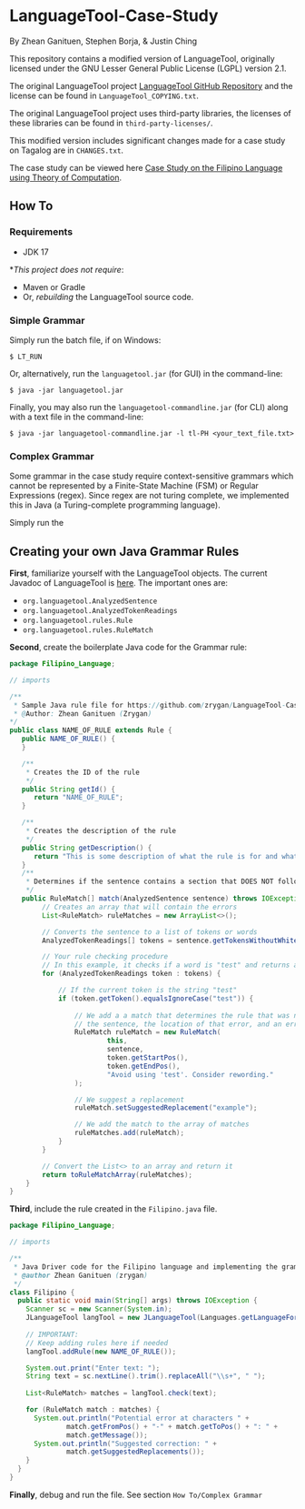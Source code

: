 # LanguageTool-Case-Study

By Zhean Ganituen, Stephen Borja, & Justin Ching

This repository contains a modified version of LanguageTool, originally licensed under the GNU Lesser General Public License (LGPL) version 2.1.

The original LanguageTool project [LanguageTool GitHub Repository](https://github.com/languagetool-org/languagetool) and the license can be found in `LanguageTool_COPYING.txt`.

The original LanguageTool project uses third-party libraries, the licenses of these libraries can be found in `third-party-licenses/`.

This modified version includes significant changes made for a case study on Tagalog are in `CHANGES.txt`.

The case study can be viewed here [Case Study on the Filipino Language using Theory of Computation](https://github.com/zrygan/Filipino-Case-Study). 

## How To

### Requirements

- JDK 17

**This project does not require*:

- Maven or Gradle
- Or, *rebuilding* the LanguageTool source code.

### Simple Grammar

Simply run the batch file, if on Windows:

```
$ LT_RUN
```

Or, alternatively, run the `languagetool.jar` (for GUI) in the command-line:
```
$ java -jar languagetool.jar
```

Finally, you may also run the `languagetool-commandline.jar` (for CLI) along with a text file in the command-line:
```
$ java -jar languagetool-commandline.jar -l tl-PH <your_text_file.txt>
```

### Complex Grammar

Some grammar in the case study require context-sensitive grammars which cannot be represented by a Finite-State Machine (FSM) or Regular Expressions (regex). Since regex are not turing complete, we implemented this in Java (a Turing-complete programming language).

Simply run the 

## Creating your own Java Grammar Rules

**First**, familiarize yourself with the LanguageTool objects. The current Javadoc of LanguageTool is [here](https://languagetool.org/development/api/overview-summary.html). The important ones are:

* `org.languagetool.AnalyzedSentence`
* `org.languagetool.AnalyzedTokenReadings`
* `org.languagetool.rules.Rule`
* `org.languagetool.rules.RuleMatch`

**Second**, create the boilerplate Java code for the Grammar rule:

```java
package Filipino_Language;

// imports

/**
 * Sample Java rule file for https://github.com/zrygan/LanguageTool-Case-Study
 * @Author: Zhean Ganituen (Zrygan)
*/
public class NAME_OF_RULE extends Rule {
   public NAME_OF_RULE() {
   }

   /**
    * Creates the ID of the rule 
    */
   public String getId() {
      return "NAME_OF_RULE";
   }

   /**
    * Creates the description of the rule
    */
   public String getDescription() {
      return "This is some description of what the rule is for and what it checks, you may also provide an example.";
   }
   /**
    * Determines if the sentence contains a section that DOES NOT follow the rule
    */
   public RuleMatch[] match(AnalyzedSentence sentence) throws IOException {
        // Creates an array that will contain the errors
        List<RuleMatch> ruleMatches = new ArrayList<>();

        // Converts the sentence to a list of tokens or words
        AnalyzedTokenReadings[] tokens = sentence.getTokensWithoutWhitespace();

        // Your rule checking procedure
        // In this example, it checks if a word is "test" and returns an error
        for (AnalyzedTokenReadings token : tokens) {

            // If the current token is the string "test"
            if (token.getToken().equalsIgnoreCase("test")) {
                
                // We add a a match that determines the rule that was not met
                // the sentence, the location of that error, and an error message.
                RuleMatch ruleMatch = new RuleMatch(
                        this,
                        sentence,
                        token.getStartPos(),
                        token.getEndPos(),
                        "Avoid using 'test'. Consider rewording."
                );

                // We suggest a replacement
                ruleMatch.setSuggestedReplacement("example");

                // We add the match to the array of matches
                ruleMatches.add(ruleMatch);
            }
        }

        // Convert the List<> to an array and return it
        return toRuleMatchArray(ruleMatches);
    }
}
```

**Third**, include the rule created in the `Filipino.java` file.

```java
package Filipino_Language;

// imports

/**
 * Java Driver code for the Filipino language and implementing the grammar rules (as Java Classes) not in LanguageTool.
 * @author Zhean Ganituen (zrygan)
 */
class Filipino {
  public static void main(String[] args) throws IOException {
    Scanner sc = new Scanner(System.in);
    JLanguageTool langTool = new JLanguageTool(Languages.getLanguageForShortCode("tl-PH"));
    
    // IMPORTANT:
    // Keep adding rules here if needed
    langTool.addRule(new NAME_OF_RULE());

    System.out.print("Enter text: ");
    String text = sc.nextLine().trim().replaceAll("\\s+", " ");
    
    List<RuleMatch> matches = langTool.check(text);

    for (RuleMatch match : matches) {
      System.out.println("Potential error at characters " +
              match.getFromPos() + "-" + match.getToPos() + ": " +
              match.getMessage());
      System.out.println("Suggested correction: " +
              match.getSuggestedReplacements());
    }
  }
}
```

**Finally**, debug and run the file. See section `How To/Complex Grammar`
